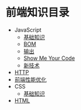 # 前端知识目录

* JavaScript
  * [基础知识](javascript/basic.md)
  * [BOM](javascript/dom.md)
  * [输出](javascript/console.md)
  * [Show Me Your Code](javascript/code.md)
  * [新技术](javascript/new.md)
* [HTTP](http.md)
* [前端性能优化](efficiency.md)
* CSS
  * [基础知识](css/basic.md)
* [HTML](html.md)